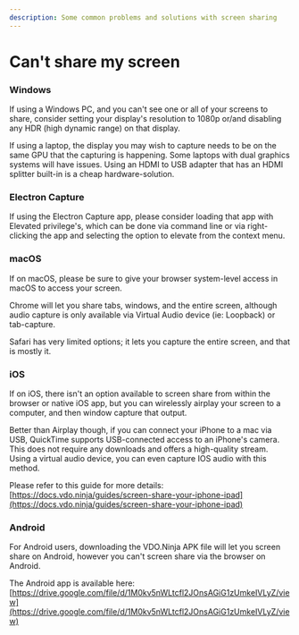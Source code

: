 ```yaml
---
description: Some common problems and solutions with screen sharing
---
```


# Can't share my screen

### Windows

If using a Windows PC, and you can't see one or all of your screens to share, consider setting your display's resolution to 1080p or/and disabling any HDR (high dynamic range) on that display.

If using a laptop, the display you may wish to capture needs to be on the same GPU that the capturing is happening. Some laptops with dual graphics systems will have issues. Using an HDMI to USB adapter that has an HDMI splitter built-in is a cheap hardware-solution.

### Electron Capture

If using the Electron Capture app, please consider loading that app with Elevated privilege's, which can be done via command line or via right-clicking the app and selecting the option to elevate from the context menu.

### macOS

If on macOS, please be sure to give your browser system-level access in macOS to access your screen.

Chrome will let you share tabs, windows, and the entire screen, although audio capture is only available via Virtual Audio device (ie: Loopback) or tab-capture.

Safari has very limited options; it lets you capture the entire screen, and that is mostly it.

### iOS

If on iOS, there isn't an option available to screen share from within the browser or native iOS app, but you can wirelessly airplay your screen to a computer, and then window capture that output.

Better than Airplay though, if you can connect your iPhone to a mac via USB, QuickTime supports USB-connected access to an iPhone's camera. This does not require any downloads and offers a high-quality stream. Using a virtual audio device, you can even capture IOS audio with this method.

Please refer to this guide for more details:\
[https://docs.vdo.ninja/guides/screen-share-your-iphone-ipad](https://docs.vdo.ninja/guides/screen-share-your-iphone-ipad)

### Android

For Android users, downloading the VDO.Ninja APK file will let you screen share on Android, however you can't screen share via the browser on Android.

The Android app is available here: [https://drive.google.com/file/d/1M0kv5nWLtcfl2JOnsAGiG1zUmkeIVLyZ/view](https://drive.google.com/file/d/1M0kv5nWLtcfl2JOnsAGiG1zUmkeIVLyZ/view)

